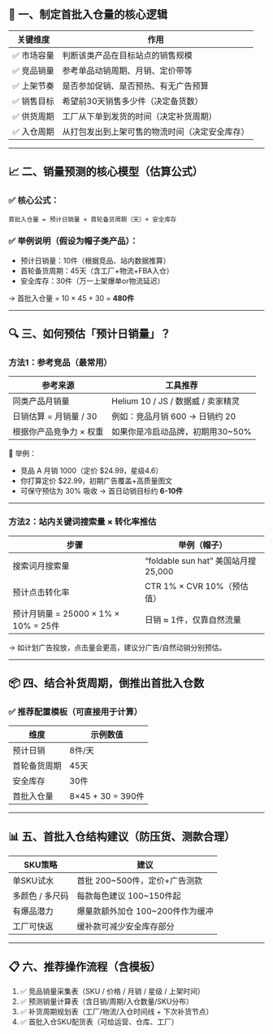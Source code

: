 ## 🧭 一、制定首批入仓量的核心逻辑

| 关键维度   | 作用                      |
| ------ | ----------------------- |
| ✅ 市场容量 | 判断该类产品在目标站点的销售规模        |
| ✅ 竞品销量 | 参考单品动销周期、月销、定价带等        |
| ✅ 上架节奏 | 是否参加促销、是否预热、有无广告预算      |
| ✅ 销售目标 | 希望前30天销售多少件（决定备货数）      |
| ✅ 供货周期 | 工厂从下单到发货的时间（决定补货周期）     |
| ✅ 入仓周期 | 从打包发出到上架可售的物流时间（决定安全库存） |

---

## 📈 二、销量预测的核心模型（估算公式）

### ✅ 核心公式：

```
首批入仓量 = 预计日销量 × 首轮备货周期（天）+ 安全库存
```

### ✅ 举例说明（假设为帽子类产品）：

* 预计日销量：10件（根据竞品、站内数据推算）
* 首轮备货周期：45天（含工厂+物流+FBA入仓）
* 安全库存：30件（万一上架爆单or物流延迟）

→ 首批入仓量 = 10 × 45 + 30 = **480件**

---

## 🔍 三、如何预估「预计日销量」？

### 方法1：参考竞品（最常用）

| 参考来源            | 工具推荐                        |
| --------------- | --------------------------- |
| 同类产品月销量         | Helium 10 / JS / 数据威 / 卖家精灵 |
| 日销估算 = 月销量 / 30 | 例如：竞品月销 600 → 日销约 20        |
| 根据你产品竞争力 × 权重   | 如果你是冷启动品牌，初期用30\~50%        |

📝 举例：

* 竞品 A 月销 1000（定价 \$24.99，星级4.6）
* 你打算定价 \$22.99，初期广告覆盖+高质量图文
* 可保守预估为 30% 吸收 → 首日动销目标约 **6-10件**

---

### 方法2：站内关键词搜索量 × 转化率推估

| 步骤                             | 举例（帽子）                          |
| ------------------------------ | ------------------------------- |
| 搜索词月搜索量                        | “foldable sun hat” 美国站月搜 25,000 |
| 预计点击转化率                        | CTR 1% × CVR 10%（预估值）           |
| 预计月销量 = 25000 × 1% × 10% = 25件 | 日销 ≈ 1件，仅靠自然流量                  |

→ 如计划广告投放，点击量会更高，建议分广告/自然动销分别预估。

---

## 📦 四、结合补货周期，倒推出首批入仓数

### ✅ 推荐配置模板（可直接用于计算）

| 维度     | 示例数值             |
| ------ | ---------------- |
| 预计日销   | 8件/天             |
| 首轮备货周期 | 45天              |
| 安全库存   | 30件              |
| 首批入仓量  | 8×45 + 30 = 390件 |

---

## 📊 五、首批入仓结构建议（防压货、测款合理）

| SKU策略     | 建议                    |
| --------- | --------------------- |
| 单SKU试水    | 首批 200\~500件，定价+广告测款  |
| 多颜色 / 多尺码 | 每款每色建议 100\~150件起     |
| 有爆品潜力     | 爆量款额外加仓 100\~200件作为缓冲 |
| 工厂可快返     | 缓补款可减少安全库存部分          |

---

## 📋 六、推荐操作流程（含模板）

1. ✅ 竞品销量采集表（SKU / 价格 / 月销 / 星级 / 上架时间）
2. ✅ 预测销量计算表（含日销/周期/入仓数量/SKU分布）
3. ✅ 补货周期规划表（工厂/物流/入仓时间线 + 下次补货节点）
4. ✅ 首批入仓SKU配货表（可给运营、仓库、工厂）

